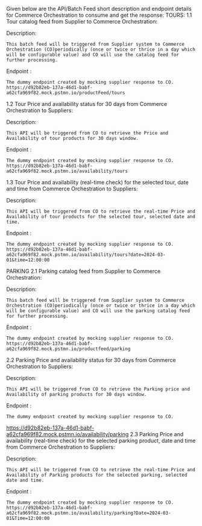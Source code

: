 Given below are the API/Batch Feed short description and endpoint details for Commerce Orchestration to consume and get the response:
TOURS:
1.1 Tour catalog feed from Supplier to Commerce Orchestration:

Description:

    This batch feed will be triggered from Supplier system to Commerce Orchestration (CO)periodically (once or twice or thrice in a day which will be configurable value) and CO will use the catalog feed for further processing.
Endpoint : 

    The dummy endpoint created by mocking supplier response to CO.
    https://d92b82eb-137a-46d1-babf-a62cfa969f82.mock.pstmn.io/productFeed/tours
1.2 Tour Price and availability status for 30 days from Commerce Orchestration to Suppliers:

Description:

    This API will be triggered from CO to retrieve the Price and Availability of tour products for 30 days window.
Endpoint :

    The dummy endpoint created by mocking supplier response to CO.
    https://d92b82eb-137a-46d1-babf-a62cfa969f82.mock.pstmn.io/availability/tours
1.3 Tour Price and availability (real-time check) for the selected tour, date and time from Commerce Orchestration to Suppliers:

Description:

    This API will be triggered from CO to retrieve the real-time Price and Availability of tour products for the selected tour, selected date and time.
 Endpoint : 

    The dummy endpoint created by mocking supplier response to CO.
    https://d92b82eb-137a-46d1-babf-a62cfa969f82.mock.pstmn.io/availability/tours?date=2024-03-01&time=12:00:00
PARKING
2.1 Parking catalog feed from Supplier to Commerce Orchestration:

Description:

    This batch feed will be triggered from Supplier system to Commerce Orchestration (CO)periodically (once or twice or thrice in a day which will be configurable value) and CO will use the parking catalog feed for further processing.
Endpoint : 

    The dummy endpoint created by mocking supplier response to CO.
    https://d92b82eb-137a-46d1-babf-a62cfa969f82.mock.pstmn.io/productfeed/parking
2.2 Parking Price and availability status for 30 days from Commerce Orchestration to Suppliers:

Description:

    This API will be triggered from CO to retrieve the Parking price and Availability of parking products for 30 days window.
Endpoint :

    The dummy endpoint created by mocking supplier response to CO.
   https://d92b82eb-137a-46d1-babf-a62cfa969f82.mock.pstmn.io/availability/parking
2.3 Parking Price and availability (real-time check) for the selected parking product, date and time from Commerce Orchestration to Suppliers:

Description:

    This API will be triggered from CO to retrieve the real-time Price and Availability of Parking products for the selected parking, selected date and time.
 Endpoint : 

    The dummy endpoint created by mocking supplier response to CO.
    https://d92b82eb-137a-46d1-babf-a62cfa969f82.mock.pstmn.io/availability/parking?Date=2024-03-01&Time=12:00:00
